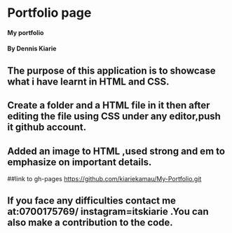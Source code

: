 # Portfolio page
#### My portfolio
#### By Dennis Kiarie
## The purpose of this application is to showcase what i have learnt in HTML and CSS.
## Create a folder and a HTML file in it then after editing the file using CSS under any editor,push it github account.
## Added an image to HTML ,used strong and em to emphasize on important details.
##link to gh-pages https://github.com/kiariekamau/My-Portfolio.git
## If you face any difficulties contact me at:0700175769/   instagram=itskiarie .You can also make a contribution to the code.

  
